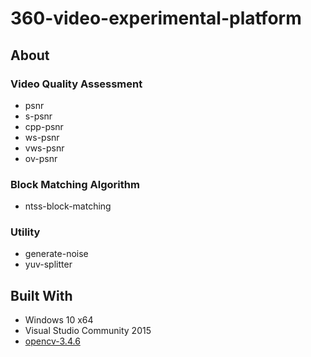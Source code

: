 # 360-video-experimental-platform

## About

### Video Quality Assessment

* psnr
* s-psnr
* cpp-psnr
* ws-psnr
* vws-psnr
* ov-psnr

### Block Matching Algorithm

* ntss-block-matching

### Utility

* generate-noise
* yuv-splitter

## Built With

* Windows 10 x64
* Visual Studio Community 2015
* [opencv-3.4.6](https://github.com/opencv/opencv)
